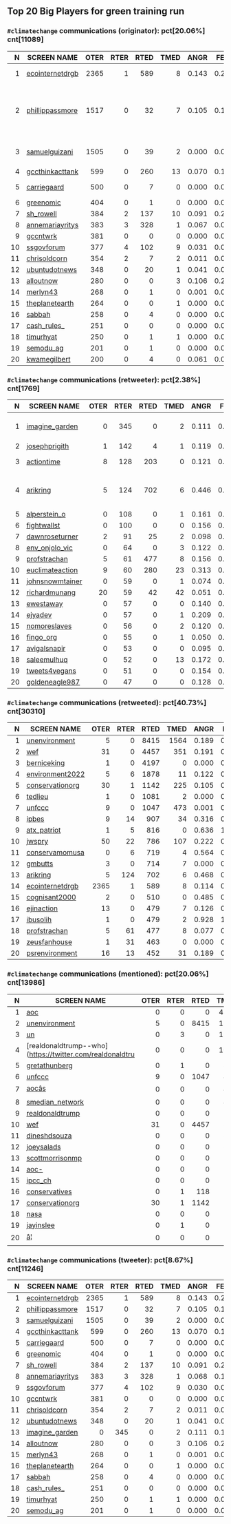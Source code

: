 ## Top 20 Big Players for green training run

### `#climatechange` communications (**originator**): pct[20.06%] cnt[11089]

| N| SCREEN NAME                                              | OTER | RTER | RTED | TMED |  ANGR |  FEAR |  SAD  |  JOY  |NOTES|
|-:| -------------------------------------------------------- | ----:|-----:|-----:|-----:| -----:| -----:| -----:| -----:|-----|
| 1| [ecointernetdrgb](https://twitter.com/ecointernetdrgb)   | 2365 |    1 |  589 |    8 | 0.143 | 0.221 | 0.101 | 0.140 |Account suspended|
| 2| [phillippassmore](https://twitter.com/phillippassmore)   | 1517 |    0 |   32 |    7 | 0.105 | 0.196 | 0.094 | 0.133 |ENV - PhD examining online communication of climate change|
| 3| [samuelguizani](https://twitter.com/samuelguizani)       | 1505 |    0 |   39 |    2 | 0.000 | 0.000 | 0.114 | 0.437 |ENV - It's time to #SaveTheEarth.|
| 4| [gccthinkacttank](https://twitter.com/gccthinkacttank)   |  599 |    0 |  260 |   13 | 0.070 | 0.102 | 0.041 | 0.229 |ENV|
| 5| [carriegaard](https://twitter.com/carriegaard)           |  500 |    0 |    7 |    0 | 0.000 | 0.002 | 0.000 | 0.001 |env; feminist; lang: es/en|
| 6| [greenomic](https://twitter.com/greenomic)               |  404 |    0 |    1 |    0 | 0.000 | 0.000 | 0.000 | 0.000 |     |
| 7| [sh_rowell](https://twitter.com/sh_rowell)               |  384 |    2 |  137 |   10 | 0.091 | 0.227 | 0.084 | 0.099 |     |
| 8| [annemariayritys](https://twitter.com/annemariayritys)   |  383 |    3 |  328 |    1 | 0.067 | 0.099 | 0.038 | 0.230 |     |
| 9| [gccntwrk](https://twitter.com/gccntwrk)                 |  381 |    0 |    0 |    0 | 0.000 | 0.000 | 0.000 | 0.406 |     |
|10| [ssgovforum](https://twitter.com/ssgovforum)             |  377 |    4 |  102 |    9 | 0.031 | 0.047 | 0.024 | 0.078 |     |
|11| [chrisoldcorn](https://twitter.com/chrisoldcorn)         |  354 |    2 |    7 |    2 | 0.011 | 0.005 | 0.000 | 0.006 |     |
|12| [ubuntudotnews](https://twitter.com/ubuntudotnews)       |  348 |    0 |   20 |    1 | 0.041 | 0.095 | 0.046 | 0.144 |     |
|13| [alloutnow](https://twitter.com/alloutnow)               |  280 |    0 |    0 |    3 | 0.106 | 0.244 | 0.103 | 0.042 |     |
|14| [merlyn43](https://twitter.com/merlyn43)                 |  268 |    0 |    1 |    0 | 0.001 | 0.001 | 0.001 | 0.001 |     |
|15| [theplanetearth](https://twitter.com/theplanetearth)     |  264 |    0 |    0 |    1 | 0.000 | 0.000 | 0.000 | 0.000 |     |
|16| [sabbah](https://twitter.com/sabbah)                     |  258 |    0 |    4 |    0 | 0.000 | 0.000 | 0.000 | 0.500 |     |
|17| [cash_rules_](https://twitter.com/cash_rules_)           |  251 |    0 |    0 |    0 | 0.000 | 0.000 | 0.000 | 0.337 |     |
|18| [timurhyat](https://twitter.com/timurhyat)               |  250 |    0 |    1 |    1 | 0.000 | 0.000 | 0.002 | 0.000 |     |
|19| [semodu_ag](https://twitter.com/semodu_ag)               |  201 |    0 |    1 |    0 | 0.000 | 0.000 | 0.235 | 0.069 |     |
|20| [kwamegilbert](https://twitter.com/kwamegilbert)         |  200 |    0 |    4 |    0 | 0.061 | 0.093 | 0.044 | 0.534 |     |


### `#climatechange` communications (**retweeter**): pct[2.38%] cnt[1769]

| N| SCREEN NAME                                              | OTER | RTER | RTED | TMED |  ANGR |  FEAR |  SAD  |  JOY  |NOTES|
|-:| -------------------------------------------------------- | ----:|-----:|-----:|-----:| -----:| -----:| -----:| -----:|-----|
| 1| [imagine_garden](https://twitter.com/imagine_garden)     |    0 |  345 |    0 |    2 | 0.111 | 0.190 | 0.071 | 0.194 |env - Earth Soldier Lifestyle|
| 2| [josephprigith](https://twitter.com/josephprigith)       |    1 |  142 |    4 |    1 | 0.119 | 0.180 | 0.081 | 0.193 |env|
| 3| [actiontime](https://twitter.com/actiontime)             |    8 |  128 |  203 |    0 | 0.121 | 0.262 | 0.228 | 0.177 |env? - liberal|
| 4| [arikring](https://twitter.com/arikring)                 |    5 |  124 |  702 |    6 | 0.446 | 0.000 | 0.000 | 0.395 |ENV - Energy Engineering Expert|
| 5| [alperstein_o](https://twitter.com/alperstein_o)         |    0 |  108 |    0 |    1 | 0.161 | 0.431 | 0.267 | 0.216 |     |
| 6| [fightwallst](https://twitter.com/fightwallst)           |    0 |  100 |    0 |    0 | 0.156 | 0.448 | 0.272 | 0.217 |     |
| 7| [dawnroseturner](https://twitter.com/dawnroseturner)     |    2 |   91 |   25 |    2 | 0.098 | 0.173 | 0.058 | 0.150 |     |
| 8| [env_onjolo_vic](https://twitter.com/env_onjolo_vic)     |    0 |   64 |    0 |    3 | 0.122 | 0.112 | 0.081 | 0.222 |     |
| 9| [profstrachan](https://twitter.com/profstrachan)         |    5 |   61 |  477 |    8 | 0.156 | 0.082 | 0.000 | 0.384 |     |
|10| [euclimateaction](https://twitter.com/euclimateaction)   |    9 |   60 |  280 |   23 | 0.313 | 0.257 | 0.016 | 0.292 |     |
|11| [johnsnowmtainer](https://twitter.com/johnsnowmtainer)   |    0 |   59 |    0 |    1 | 0.074 | 0.093 | 0.030 | 0.120 |     |
|12| [richardmunang](https://twitter.com/richardmunang)       |   20 |   59 |   42 |   42 | 0.051 | 0.163 | 0.100 | 0.211 |     |
|13| [ewestaway](https://twitter.com/ewestaway)               |    0 |   57 |    0 |    0 | 0.140 | 0.190 | 0.061 | 0.312 |     |
|14| [ejyadev](https://twitter.com/ejyadev)                   |    0 |   57 |    0 |    1 | 0.209 | 0.345 | 0.158 | 0.189 |     |
|15| [nomoreslaves](https://twitter.com/nomoreslaves)         |    0 |   56 |    0 |    2 | 0.120 | 0.242 | 0.101 | 0.227 |     |
|16| [fingo_org](https://twitter.com/fingo_org)               |    0 |   55 |    0 |    1 | 0.050 | 0.075 | 0.050 | 0.159 |     |
|17| [avigalsnapir](https://twitter.com/avigalsnapir)         |    0 |   53 |    0 |    0 | 0.095 | 0.163 | 0.074 | 0.207 |     |
|18| [saleemulhuq](https://twitter.com/saleemulhuq)           |    0 |   52 |    0 |   13 | 0.172 | 0.294 | 0.124 | 0.166 |     |
|19| [tweets4vegans](https://twitter.com/tweets4vegans)       |    0 |   51 |    0 |    0 | 0.154 | 0.228 | 0.042 | 0.137 |     |
|20| [goldeneagle987](https://twitter.com/goldeneagle987)     |    0 |   47 |    0 |    0 | 0.128 | 0.239 | 0.096 | 0.214 |     |


### `#climatechange` communications (**retweeted**): pct[40.73%] cnt[30310]

| N| SCREEN NAME                                              | OTER | RTER | RTED | TMED |  ANGR |  FEAR |  SAD  |  JOY  |NOTES|
|-:| -------------------------------------------------------- | ----:|-----:|-----:|-----:| -----:| -----:| -----:| -----:|-----|
| 1| [unenvironment](https://twitter.com/unenvironment)       |    5 |    0 | 8415 | 1564 | 0.189 | 0.286 | 0.138 | 0.282 |     |
| 2| [wef](https://twitter.com/wef)                           |   31 |    0 | 4457 |  351 | 0.191 | 0.385 | 0.082 | 0.129 |     |
| 3| [berniceking](https://twitter.com/berniceking)           |    1 |    0 | 4197 |    0 | 0.000 | 0.000 | 0.000 | 0.000 |     |
| 4| [environment2022](https://twitter.com/environment2022)   |    5 |    6 | 1878 |   11 | 0.122 | 0.414 | 0.104 | 0.173 |     |
| 5| [conservationorg](https://twitter.com/conservationorg)   |   30 |    1 | 1142 |  225 | 0.105 | 0.177 | 0.114 | 0.200 |     |
| 6| [tedlieu](https://twitter.com/tedlieu)                   |    1 |    0 | 1081 |    2 | 0.000 | 0.000 | 0.000 | 0.000 |     |
| 7| [unfccc](https://twitter.com/unfccc)                     |    9 |    0 | 1047 |  473 | 0.001 | 0.447 | 0.000 | 0.493 |     |
| 8| [ipbes](https://twitter.com/ipbes)                       |    9 |   14 |  907 |   34 | 0.316 | 0.515 | 0.611 | 0.023 |     |
| 9| [atx_patriot](https://twitter.com/atx_patriot)           |    1 |    5 |  816 |    0 | 0.636 | 1.250 | 0.000 | 0.000 |     |
|10| [jwspry](https://twitter.com/jwspry)                     |   50 |   22 |  786 |  107 | 0.222 | 0.239 | 0.273 | 0.207 |     |
|11| [conservamomusa](https://twitter.com/conservamomusa)     |    0 |    6 |  719 |    4 | 0.564 | 0.330 | 0.000 | 0.000 |     |
|12| [gmbutts](https://twitter.com/gmbutts)                   |    3 |    0 |  714 |    7 | 0.000 | 0.230 | 0.267 | 0.260 |     |
|13| [arikring](https://twitter.com/arikring)                 |    5 |  124 |  702 |    6 | 0.468 | 0.000 | 0.000 | 0.247 |     |
|14| [ecointernetdrgb](https://twitter.com/ecointernetdrgb)   | 2365 |    1 |  589 |    8 | 0.114 | 0.184 | 0.098 | 0.099 |     |
|15| [cognisant2000](https://twitter.com/cognisant2000)       |    2 |    0 |  510 |    0 | 0.485 | 0.000 | 0.281 | 0.625 |     |
|16| [ejinaction](https://twitter.com/ejinaction)             |   13 |    0 |  479 |    7 | 0.126 | 0.111 | 0.000 | 0.687 |     |
|17| [ibusolih](https://twitter.com/ibusolih)                 |    1 |    0 |  479 |    2 | 0.928 | 1.688 | 1.321 | 0.434 |     |
|18| [profstrachan](https://twitter.com/profstrachan)         |    5 |   61 |  477 |    8 | 0.077 | 0.027 | 0.000 | 0.470 |     |
|19| [zeusfanhouse](https://twitter.com/zeusfanhouse)         |    1 |   31 |  463 |    0 | 0.000 | 0.000 | 0.000 | 0.091 |     |
|20| [psrenvironment](https://twitter.com/psrenvironment)     |   16 |   13 |  452 |   31 | 0.189 | 0.469 | 0.318 | 0.212 |     |


### `#climatechange` communications (**mentioned**): pct[20.06%] cnt[13986]

| N| SCREEN NAME                                              | OTER | RTER | RTED | TMED |  ANGR |  FEAR |  SAD  |  JOY  |NOTES|
|-:| -------------------------------------------------------- | ----:|-----:|-----:|-----:| -----:| -----:| -----:| -----:|-----|
| 1| [aoc](https://twitter.com/aoc)                           |    0 |    0 |    0 | 4568 | 0.010 | 0.018 | 0.010 | 0.024 |     |
| 2| [unenvironment](https://twitter.com/unenvironment)       |    5 |    0 | 8415 | 1564 | 0.147 | 0.201 | 0.154 | 0.168 |     |
| 3| [un](https://twitter.com/un)                             |    0 |    3 |    0 | 1277 | 0.054 | 0.216 | 0.259 | 0.407 |     |
| 4| [realdonaldtrump--who](https://twitter.com/realdonaldtru |    0 |    0 |    0 | 1082 | 0.000 | 0.000 | 0.000 | 0.001 |     |
| 5| [gretathunberg](https://twitter.com/gretathunberg)       |    0 |    1 |    0 |  806 | 0.118 | 0.318 | 0.115 | 0.281 |     |
| 6| [unfccc](https://twitter.com/unfccc)                     |    9 |    0 | 1047 |  473 | 0.117 | 0.199 | 0.108 | 0.253 |     |
| 7| [aocâs](https://twitter.com/aocâs)       |    0 |    0 |    0 |  467 | 0.868 | 0.000 | 0.000 | 0.000 |     |
| 8| [smedian_network](https://twitter.com/smedian_network)   |    0 |    0 |    0 |  457 | 0.000 | 0.000 | 0.000 | 0.065 |     |
| 9| [realdonaldtrump](https://twitter.com/realdonaldtrump)   |    0 |    0 |    0 |  391 | 0.191 | 0.277 | 0.192 | 0.212 |     |
|10| [wef](https://twitter.com/wef)                           |   31 |    0 | 4457 |  351 | 0.170 | 0.203 | 0.101 | 0.132 |     |
|11| [dineshdsouza](https://twitter.com/dineshdsouza)         |    0 |    0 |    0 |  346 | 0.005 | 0.003 | 0.004 | 0.002 |     |
|12| [joeysalads](https://twitter.com/joeysalads)             |    0 |    0 |    0 |  342 | 0.002 | 0.001 | 0.000 | 0.000 |     |
|13| [scottmorrisonmp](https://twitter.com/scottmorrisonmp)   |    0 |    0 |    0 |  313 | 0.043 | 0.115 | 0.051 | 0.565 |     |
|14| [aoc-](https://twitter.com/aoc-)                         |    0 |    0 |    0 |  252 | 0.000 | 0.942 | 0.000 | 0.000 |     |
|15| [ipcc_ch](https://twitter.com/ipcc_ch)                   |    0 |    0 |    0 |  227 | 0.087 | 0.078 | 0.049 | 0.191 |     |
|16| [conservatives](https://twitter.com/conservatives)       |    0 |    1 |  118 |  227 | 0.237 | 0.256 | 0.227 | 0.280 |     |
|17| [conservationorg](https://twitter.com/conservationorg)   |   30 |    1 | 1142 |  225 | 0.077 | 0.111 | 0.049 | 0.077 |     |
|18| [nasa](https://twitter.com/nasa)                         |    0 |    0 |    0 |  214 | 0.019 | 0.051 | 0.033 | 0.061 |     |
|19| [jayinslee](https://twitter.com/jayinslee)               |    0 |    1 |    0 |  211 | 0.102 | 0.285 | 0.085 | 0.662 |     |
|20| [â¦](https://twitter.com/â¦)                           |    0 |    0 |    0 |  193 | 0.017 | 0.057 | 0.047 | 0.280 |     |


### `#climatechange` communications (**tweeter**): pct[8.67%] cnt[11246]

| N| SCREEN NAME                                              | OTER | RTER | RTED | TMED |  ANGR |  FEAR |  SAD  |  JOY  |NOTES|
|-:| -------------------------------------------------------- | ----:|-----:|-----:|-----:| -----:| -----:| -----:| -----:|-----|
| 1| [ecointernetdrgb](https://twitter.com/ecointernetdrgb)   | 2365 |    1 |  589 |    8 | 0.143 | 0.221 | 0.101 | 0.140 |     |
| 2| [phillippassmore](https://twitter.com/phillippassmore)   | 1517 |    0 |   32 |    7 | 0.105 | 0.196 | 0.094 | 0.133 |     |
| 3| [samuelguizani](https://twitter.com/samuelguizani)       | 1505 |    0 |   39 |    2 | 0.000 | 0.000 | 0.114 | 0.437 |     |
| 4| [gccthinkacttank](https://twitter.com/gccthinkacttank)   |  599 |    0 |  260 |   13 | 0.070 | 0.102 | 0.041 | 0.229 |     |
| 5| [carriegaard](https://twitter.com/carriegaard)           |  500 |    0 |    7 |    0 | 0.000 | 0.002 | 0.000 | 0.001 |     |
| 6| [greenomic](https://twitter.com/greenomic)               |  404 |    0 |    1 |    0 | 0.000 | 0.000 | 0.000 | 0.000 |     |
| 7| [sh_rowell](https://twitter.com/sh_rowell)               |  384 |    2 |  137 |   10 | 0.091 | 0.226 | 0.084 | 0.098 |     |
| 8| [annemariayritys](https://twitter.com/annemariayritys)   |  383 |    3 |  328 |    1 | 0.068 | 0.101 | 0.038 | 0.230 |     |
| 9| [ssgovforum](https://twitter.com/ssgovforum)             |  377 |    4 |  102 |    9 | 0.030 | 0.047 | 0.023 | 0.077 |     |
|10| [gccntwrk](https://twitter.com/gccntwrk)                 |  381 |    0 |    0 |    0 | 0.000 | 0.000 | 0.000 | 0.406 |     |
|11| [chrisoldcorn](https://twitter.com/chrisoldcorn)         |  354 |    2 |    7 |    2 | 0.011 | 0.005 | 0.000 | 0.007 |     |
|12| [ubuntudotnews](https://twitter.com/ubuntudotnews)       |  348 |    0 |   20 |    1 | 0.041 | 0.095 | 0.046 | 0.144 |     |
|13| [imagine_garden](https://twitter.com/imagine_garden)     |    0 |  345 |    0 |    2 | 0.111 | 0.190 | 0.071 | 0.194 |     |
|14| [alloutnow](https://twitter.com/alloutnow)               |  280 |    0 |    0 |    3 | 0.106 | 0.244 | 0.103 | 0.042 |     |
|15| [merlyn43](https://twitter.com/merlyn43)                 |  268 |    0 |    1 |    0 | 0.001 | 0.001 | 0.001 | 0.001 |     |
|16| [theplanetearth](https://twitter.com/theplanetearth)     |  264 |    0 |    0 |    1 | 0.000 | 0.000 | 0.000 | 0.000 |     |
|17| [sabbah](https://twitter.com/sabbah)                     |  258 |    0 |    4 |    0 | 0.000 | 0.000 | 0.000 | 0.500 |     |
|18| [cash_rules_](https://twitter.com/cash_rules_)           |  251 |    0 |    0 |    0 | 0.000 | 0.000 | 0.000 | 0.337 |     |
|19| [timurhyat](https://twitter.com/timurhyat)               |  250 |    0 |    1 |    1 | 0.000 | 0.000 | 0.002 | 0.000 |     |
|20| [semodu_ag](https://twitter.com/semodu_ag)               |  201 |    0 |    1 |    0 | 0.000 | 0.000 | 0.235 | 0.069 |     |
